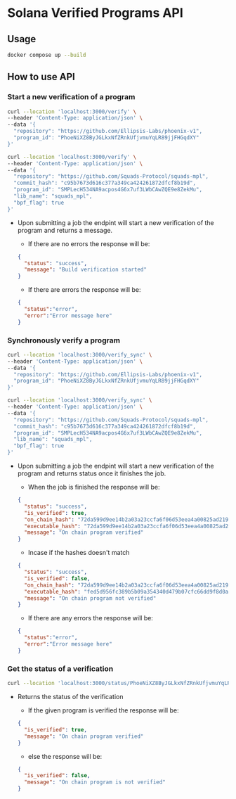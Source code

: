 # Solana Verified Programs API

## Usage

```bash
docker compose up --build
```

## How to use API

### Start a new verification of a program

```bash
curl --location 'localhost:3000/verify' \
--header 'Content-Type: application/json' \
--data '{
  "repository": "https://github.com/Ellipsis-Labs/phoenix-v1",
  "program_id": "PhoeNiXZ8ByJGLkxNfZRnkUfjvmuYqLR89jjFHGqdXY"
}'
```

```bash
curl --location 'localhost:3000/verify' \
--header 'Content-Type: application/json' \
--data '{
  "repository": "https://github.com/Squads-Protocol/squads-mpl",
  "commit_hash": "c95b7673d616c377a349ca424261872dfcf8b19d",
  "program_id": "SMPLecH534NA9acpos4G6x7uf3LWbCAwZQE9e8ZekMu",
  "lib_name": "squads_mpl",
  "bpf_flag": true
}'
```

- Upon submitting a job the endpint will start a new verification of the program and returns a message.

  - If there are no errors the response will be:

  ```json
  {
    "status": "success",
    "message": "Build verification started"
  }
  ```

  - If there are errors the response will be:

  ```json
  {
    "status":"error",
    "error":"Error message here"
  }
  ```

### Synchronously verify a program

```bash
curl --location 'localhost:3000/verify_sync' \
--header 'Content-Type: application/json' \
--data '{
  "repository": "https://github.com/Ellipsis-Labs/phoenix-v1",
  "program_id": "PhoeNiXZ8ByJGLkxNfZRnkUfjvmuYqLR89jjFHGqdXY"
}'
```

```bash
curl --location 'localhost:3000/verify_sync' \
--header 'Content-Type: application/json' \
--data '{
  "repository": "https://github.com/Squads-Protocol/squads-mpl",
  "commit_hash": "c95b7673d616c377a349ca424261872dfcf8b19d",
  "program_id": "SMPLecH534NA9acpos4G6x7uf3LWbCAwZQE9e8ZekMu",
  "lib_name": "squads_mpl",
  "bpf_flag": true
}'
```

- Upon submitting a job the endpint will start a new verification of the program and returns status once it finishes the job.

  - When the job is finished the response will be:

  ```json
  {
    "status": "success",
    "is_verified": true,
    "on_chain_hash": "72da599d9ee14b2a03a23ccfa6f06d53eea4a00825ad2191929cbd78fb69205c",
    "executable_hash": "72da599d9ee14b2a03a23ccfa6f06d53eea4a00825ad2191929cbd78fb69205c",
    "message": "On chain program verified"
  }
  ```

  - Incase if the hashes doesn't match

  ```json
  {
    "status": "success",
    "is_verified": false,
    "on_chain_hash": "72da599d9ee14b2a03a23ccfa6f06d53eea4a00825ad2191929cbd78fb69205c",
    "executable_hash": "fed5d956fc389b5b09a354340d479b07cfc66dd9f8d0af76a0e8e950c1c58680",
    "message": "On chain program not verified"
  }
  ```

  - If there are any errors the response will be:

  ```json
  {
    "status":"error",
    "error":"Error message here"
  }
  ```

### Get the status of a verification

```bash
curl --location 'localhost:3000/status/PhoeNiXZ8ByJGLkxNfZRnkUfjvmuYqLR89jjFHGqdXY'
```

- Returns the status of the verification

  - If the given program is verified the response will be:

  ```json
  {
    "is_verified": true,
    "message": "On chain program verified"
  }
  ```

  - else the response will be:

  ```json
  {
    "is_verified": false,
    "message": "On chain program is not verified"
  }
  ```
